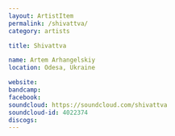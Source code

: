 ```yaml
---
layout: ArtistItem
permalink: /shivattva/
category: artists

title: Shivattva

name: Artem Arhangelskiy
location: Odesa, Ukraine

website: 
bandcamp: 
facebook: 
soundcloud: https://soundcloud.com/shivattva
soundcloud-id: 4022374
discogs: 
---
```

